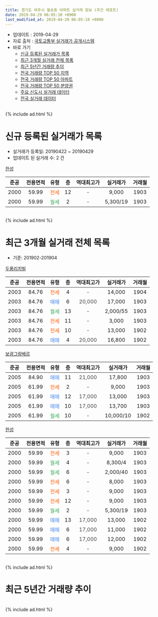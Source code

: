 ```yaml
---
title: 경기도 여주시 월송동 아파트 실거래 정보 (주간 레포트)
date: 2019-04-29 06:05:10 +0900
last_modified_at: 2019-04-29 06:05:10 +0900
---
```


* 업데이트 : 2019-04-29
* 자료 출처 : [국토교통부 실거래가 공개시스템](http://rt.molit.go.kr)
* 바로 가기
    * [신규 등록된 실거래가 목록](#신규-등록된-실거래가-목록)
    * [최근 3개월 실거래 전체 목록](#최근-3개월-실거래-전체-목록)
    * [최근 5년간 거래량 추이](#최근-5년간-거래량-추이)
    * [전국 거래량 TOP 50 지역](https://inasie.github.io/apt-trade-info/최근-3개월-전국에서-가장-거래가-많이-발생한-지역)
    * [전국 거래량 TOP 50 아파트](https://inasie.github.io/apt-trade-info/최근-3개월-전국에서-가장-거래가-많이-발생한-아파트)
    * [전국 거래량 TOP 50 분양권](https://inasie.github.io/apt-trade-info/최근-3개월-전국에서-가장-거래가-많이-발생한-분양권)
    * [주요 신도시 실거래 데이터](https://inasie.github.io/apt-trade-info/주요-신도시)
    * [전국 실거래 데이터](https://inasie.github.io/apt-trade-info/전국)
<br>
{% include ad.html %}
<br>

# 신규 등록된 실거래가 목록
* 실거래가 등록일: 20190422 ~ 20190429
* 업데이트 된 실거래 수: 2 건


[한성](https://search.naver.com/search.naver?query=%EA%B2%BD%EA%B8%B0%EB%8F%84+%EC%97%AC%EC%A3%BC%EC%8B%9C+%EC%9B%94%EC%86%A1%EB%8F%99+%ED%95%9C%EC%84%B1)

|준공|전용면적|유형|층|역대최고가|실거래가|거래월|
|:---:|:---:|:---:|:---:|:---:|:---:|:---:|
|2000|59.99|<span style="color:#ff5a00">전세</span>|12|<span style="color:#444444">-</span>|9,000|1903|
|2000|59.99|<span style="color:#34a853">월세</span>|2|<span style="color:#444444">-</span>|5,300/19|1903|


<br>
{% include ad.html %}
<br>

# 최근 3개월 실거래 전체 목록
* 기준: 201902-201904


[두풍리치빌](https://search.naver.com/search.naver?query=%EA%B2%BD%EA%B8%B0%EB%8F%84+%EC%97%AC%EC%A3%BC%EC%8B%9C+%EC%9B%94%EC%86%A1%EB%8F%99+%EB%91%90%ED%92%8D%EB%A6%AC%EC%B9%98%EB%B9%8C)

|준공|전용면적|유형|층|역대최고가|실거래가|거래월|
|:---:|:---:|:---:|:---:|:---:|:---:|:---:|
|2003|84.76|<span style="color:#ff5a00">전세</span>|4|<span style="color:#444444">-</span>|14,000|1904|
|2003|84.76|<span style="color:#4285f3">매매</span>|6|<span style="color:#444444">20,000</span>|17,000|1903|
|2003|84.76|<span style="color:#34a853">월세</span>|13|<span style="color:#444444">-</span>|2,000/55|1903|
|2003|84.76|<span style="color:#ff5a00">전세</span>|11|<span style="color:#444444">-</span>|3,000|1903|
|2003|84.76|<span style="color:#ff5a00">전세</span>|10|<span style="color:#444444">-</span>|13,000|1902|
|2003|84.76|<span style="color:#4285f3">매매</span>|4|<span style="color:#444444">20,000</span>|16,800|1902|

[보광그랑베르](https://search.naver.com/search.naver?query=%EA%B2%BD%EA%B8%B0%EB%8F%84+%EC%97%AC%EC%A3%BC%EC%8B%9C+%EC%9B%94%EC%86%A1%EB%8F%99+%EB%B3%B4%EA%B4%91%EA%B7%B8%EB%9E%91%EB%B2%A0%EB%A5%B4)

|준공|전용면적|유형|층|역대최고가|실거래가|거래월|
|:---:|:---:|:---:|:---:|:---:|:---:|:---:|
|2005|84.90|<span style="color:#4285f3">매매</span>|11|<span style="color:#444444">21,000</span>|17,800|1903|
|2005|61.99|<span style="color:#ff5a00">전세</span>|2|<span style="color:#444444">-</span>|9,000|1903|
|2005|61.99|<span style="color:#4285f3">매매</span>|12|<span style="color:#444444">17,000</span>|13,000|1903|
|2005|61.99|<span style="color:#4285f3">매매</span>|10|<span style="color:#444444">17,000</span>|13,700|1903|
|2005|61.99|<span style="color:#34a853">월세</span>|10|<span style="color:#444444">-</span>|10,000/10|1902|

[한성](https://search.naver.com/search.naver?query=%EA%B2%BD%EA%B8%B0%EB%8F%84+%EC%97%AC%EC%A3%BC%EC%8B%9C+%EC%9B%94%EC%86%A1%EB%8F%99+%ED%95%9C%EC%84%B1)

|준공|전용면적|유형|층|역대최고가|실거래가|거래월|
|:---:|:---:|:---:|:---:|:---:|:---:|:---:|
|2000|59.99|<span style="color:#ff5a00">전세</span>|3|<span style="color:#444444">-</span>|9,000|1903|
|2000|59.99|<span style="color:#34a853">월세</span>|4|<span style="color:#444444">-</span>|8,300/4|1903|
|2000|59.99|<span style="color:#34a853">월세</span>|6|<span style="color:#444444">-</span>|2,000/40|1903|
|2000|59.99|<span style="color:#ff5a00">전세</span>|6|<span style="color:#444444">-</span>|8,000|1903|
|2000|59.99|<span style="color:#ff5a00">전세</span>|3|<span style="color:#444444">-</span>|9,000|1903|
|2000|59.99|<span style="color:#ff5a00">전세</span>|12|<span style="color:#444444">-</span>|9,000|1903|
|2000|59.99|<span style="color:#34a853">월세</span>|2|<span style="color:#444444">-</span>|5,300/19|1903|
|2000|59.99|<span style="color:#4285f3">매매</span>|13|<span style="color:#444444">17,000</span>|13,000|1902|
|2000|59.99|<span style="color:#4285f3">매매</span>|6|<span style="color:#444444">17,000</span>|11,000|1902|
|2000|59.99|<span style="color:#4285f3">매매</span>|6|<span style="color:#444444">17,000</span>|12,000|1902|
|2000|59.99|<span style="color:#ff5a00">전세</span>|4|<span style="color:#444444">-</span>|9,000|1902|


<br>
{% include ad.html %}
<br>

# 최근 5년간 거래량 추이


<div style="width:100%;">
    <canvas id="deal_progress" height="200"></canvas>
</div>

<script>
new Chart(document.getElementById("deal_progress"), {
    type: 'line',
    data: {
        labels: ['201404','201405','201406','201407','201408','201409','201410','201411','201412','201501','201502','201503','201504','201505','201506','201507','201508','201509','201510','201511','201512','201601','201602','201603','201604','201605','201606','201607','201608','201609','201610','201611','201612','201701','201702','201703','201704','201705','201706','201707','201708','201709','201710','201711','201712','201801','201802','201803','201804','201805','201806','201807','201808','201809','201810','201811','201812','201901','201902','201903','201904'],
        datasets: [{
            label: '매매',
            pointRadius: 1,
            data: [4, 8, 4, 10, 11, 11, 17, 5, 7, 20, 5, 15, 9, 9, 8, 10, 7, 4, 11, 10, 7, 10, 9, 11, 7, 5, 12, 4, 12, 5, 6, 6, 6, 6, 6, 1, 6, 3, 5, 5, 7, 7, 5, 3, 4, 8, 7, 8, 1, 5, 1, 4, 4, 3, 4, 5, 2, 1, 4, 4, 0],
            borderColor: "rgba(255, 201, 14, 1)",
            backgroundColor: "rgba(255, 201, 14, 0.5)",
            fill: false,
            lineTension: 0
        },{
            label: '전월세',
            pointRadius: 1,
            data: [13, 8, 6, 4, 7, 8, 8, 4, 9, 8, 9, 8, 8, 7, 7, 5, 4, 8, 3, 6, 3, 5, 16, 10, 6, 4, 5, 4, 2, 8, 12, 4, 6, 10, 7, 7, 12, 6, 8, 6, 7, 5, 1, 2, 3, 8, 8, 9, 5, 6, 2, 2, 0, 4, 3, 5, 4, 3, 3, 10, 1],
            borderColor: "rgba(0, 141, 185, 1)",
            backgroundColor: "rgba(0, 141, 185, 0.5)",
            fill: false,
            lineTension: 0
        }
        ]
    },
    options: {
        responsive: true,
        title: {
            display: false
        },
        tooltips: {
            mode: 'index',
            intersect: false
        },
        hover: {
            mode: 'nearest',
            intersect: true
        },
        scales: {
            xAxes: [{
                display: true,
                scaleLabel: {
                    display: true,
                    labelString: '년/월'
                }
            }],
            yAxes: [{
                display: true,
                ticks: {
                    suggestedMin: 0,
                },
                scaleLabel: {
                    display: true,
                    labelString: '실거래 수'
                }
            }]
        }
    }
});

</script>


<br>
{% include ad.html %}
<br>

